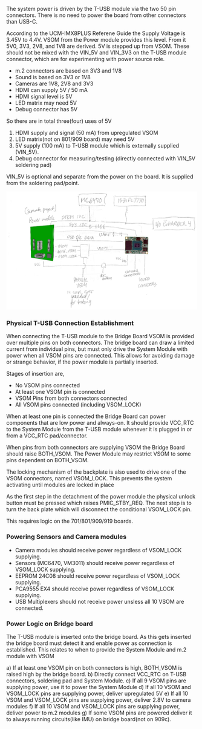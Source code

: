 The system power is driven by the T-USB module via the two 50 pin connectors. 
There is no need to power the board from other connectors than USB-C.

According to the UCM-IMX8PLUS Referene Guide the Supply Voltage is 3.45V to 4.4V.
VSOM from the Power module provides this level. 
From it 5V0, 3V3, 2V8, and 1V8 are derived. 5V is stepped up from VSOM. These should not be mixed with
the VIN_5V and VIN_3V3 on the T-USB module connector, which are for experimenting with power source role.

- m.2 connectors are based on 3V3 and 1V8
- Sound is based on 3V3 or 1V8
- Cameras are 1V8, 2V8 and 3V3
- HDMI can supply 5V / 50 mA
- HDMI signal level is 5V
- LED matrix may need 5V
- Debug connector has 5V

So there are in total three(four) uses of 5V

1. HDMI supply and signal (50 mA) from upregulated VSOM
2. LED matrix(not on 801/909 board) may need 5V
3. 5V supply (100 mA) to T-USB module which is externally supplied (VIN_5V).
4. Debug connector for measuring/testing (directly connected with VIN_5V soldering pad)

VIN_5V is optional and separate from the power on the board. It is supplied from the soldering pad/point.

![Conceptual wiring of power module](../refs/POWER-MODULE-conceptual-wiring.jpg)


### Physical T-USB Connection Establishment

When connecting the T-USB module to the Bridge Board VSOM is provided over multiple pins on both connectors.
The bridge board can draw a limited current from individual pins, but must only drive the System Module with power when all
VSOM pins are connected. This allows for avoiding damage or strange behavior, if the power module is partially inserted.

Stages of insertion are,
- No VSOM pins connected
- At least one VSOM pin is connected
- VSOM Pins from both connectors connected
- All VSOM pins connected (including VSOM_LOCK)

When at least one pin is connected the Bridge Board can power components that are low power and always-on.
It should provide VCC_RTC to the System Module from the T-USB module whenever it is plugged in or from a VCC_RTC pad/connector.

When pins from both connectors are supplying VSOM the Bridge Board should raise BOTH_VSOM. 
The Power Module may restrict VSOM to some pins dependent on BOTH_VSOM.

The locking mechanism of the backplate is also used to drive one of the VSOM connectors, named VSOM_LOCK.
This prevents the system activating until modules are locked in place

As the first step in the detachment of the power module the physical unlock button must be pressed which raises PMIC_STBY_REQ.
The next step is to turn the back plate which will disconnect the conditional VSOM_LOCK pin.

This requires logic on the 701/801/909/919 boards. 


### Powering Sensors and Camera modules

- Camera modules should receive power regardless of VSOM_LOCK supplying.
- Sensors (MC6470, VM3011) should receive power regardless of VSOM_LOCK supplying.
- EEPROM 24C08 should receive power regardless of VSOM_LOCK supplying.
- PCA9555 EX4 should receive power regardless of VSOM_LOCK supplying.
- USB Multiplexers should not receive power unsless all 10 VSOM are connected.


### Power Logic on Bridge board 

The T-USB module is inserted onto the bridge board. As this gets inserted the bridge board must detect it and enable power as connection is established. This relates to when to provide the System Module and m.2 module with VSOM

a) If at least one VSOM pin on both connectors is high, BOTH_VSOM is raised high by the bridge board.
b) Directly connect VCC_RTC on T-USB connectors, soldering pad and System Module.
c) If all 9 VSOM pins are supplying power, use it to power the System Module 
d) If all 10 VSOM and VSOM_LOCK pins are supplying power, deliver upregulated 5V
e) If all 10 VSOM and VSOM_LOCK pins are supplying power, deliver 2.8V to camera modules
f) If all 10 VSOM and VSOM_LOCK pins are supplying power, deliver power to m.2 modules
g) If some VSOM pins are powered deliver it to always running circuits(like IMU) on bridge board(not on 909c).
